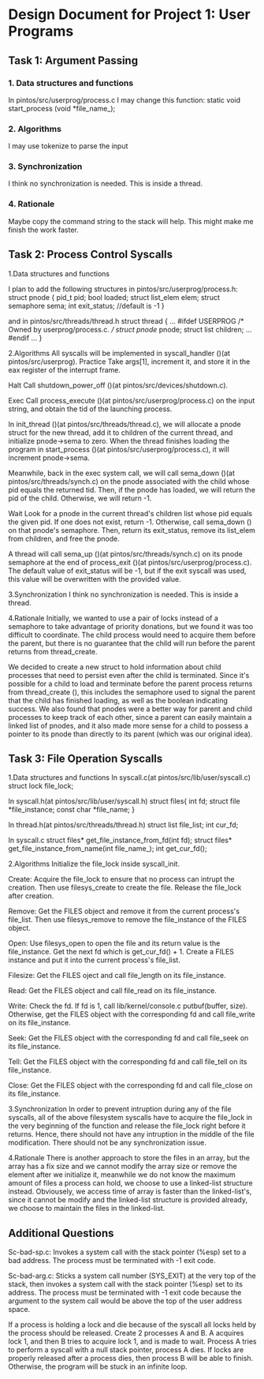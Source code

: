 # Design Document for Project 1: User Programs    
## Task 1: Argument Passing
### 1. Data structures and functions

In pintos/src/userprog/process.c
I may change this function:
static void start_process (void *file_name_);

### 2. Algorithms
I may use tokenize to parse the input

### 3. Synchronization
I think no synchronization is needed. This is inside a thread.

### 4. Rationale
Maybe copy the command string to the stack will help. This might make me finish the work faster.

## Task 2: Process Control Syscalls
1.Data structures and functions

I plan to add the following structures in pintos/src/userprog/process.h:
struct pnode {
  pid_t pid;
  bool loaded;
  struct list_elem elem;
  struct semaphore sema;
  int exit_status; //default is -1
}

and in pintos/src/threads/thread.h
struct thread {
  ...
#ifdef USERPROG
    /* Owned by userprog/process.c. */
    struct pnode* pnode;
    struct list children;
    ...
#endif
  ...
}

2.Algorithms
All syscalls will be implemented in syscall_handler ()(at pintos/src/userprog).
Practice
Take args[1], increment it, and store it in the eax register of the interrupt frame.

Halt
Call shutdown_power_off ()(at pintos/src/devices/shutdown.c).

Exec
Call process_execute ()(at pintos/src/userprog/process.c) on the input string, and obtain the tid of the launching process.

In init_thread ()(at pintos/src/threads/thread.c), we will allocate a pnode struct for the new thread, add it to children of the current thread, and initialize pnode->sema to zero. When the thread finishes loading the program in start_process ()(at pintos/src/userprog/process.c), it will increment pnode->sema.

Meanwhile, back in the exec system call, we will call sema_down ()(at pintos/src/threads/synch.c) on the pnode associated with the child whose pid equals the returned tid. Then, if the pnode has loaded, we will return the pid of the child. Otherwise, we will return -1.

Wait
Look for a pnode in the current thread's children list whose pid equals the given pid. If one does not exist, return -1. Otherwise, call sema_down () on that pnode's semaphore. Then, return its exit_status, remove its list_elem from children, and free the pnode.

A thread will call sema_up ()(at pintos/src/threads/synch.c) on its pnode semaphore at the end of process_exit ()(at pintos/src/userprog/process.c). The default value of exit_status will be -1, but if the exit syscall was used, this value will be overwritten with the provided value.

3.Synchronization
I think no synchronization is needed. This is inside a thread.

4.Rationale
Initially, we wanted to use a pair of locks instead of a semaphore to take advantage of priority donations, but we found it was too difficult to coordinate. The child process would need to acquire them before the parent, but there is no guarantee that the child will run before the parent returns from thread_create.

We decided to create a new struct to hold information about child processes that need to persist even after the child is terminated. Since it's possible for a child to load and terminate before the parent process returns from thread_create (), this includes the semaphore used to signal the parent that the child has finished loading, as well as the boolean indicating success. We also found that pnodes were a better way for parent and child processes to keep track of each other, since a parent can easily maintain a linked list of pnodes, and it also made more sense for a child to possess a pointer to its pnode than directly to its parent (which was our original idea).

## Task 3: File Operation Syscalls
1.Data structures and functions
In syscall.c(at pintos/src/lib/user/syscall.c)
struct lock file_lock; 

In syscall.h(at pintos/src/lib/user/syscall.h)
struct files{
	int fd;
	struct file *file_instance;
	const char *file_name;
}

In thread.h(at pintos/src/threads/thread.h)
struct list file_list; 
int cur_fd; 

In syscall.c
struct files* get_file_instance_from_fd(int fd); 
struct files* get_file_instance_from_name(int file_name_); 
int get_cur_fd();

2.Algorithms
Initialize the file_lock inside syscall_init.

Create: Acquire the file_lock to ensure that no process can intrupt the creation. Then use filesys_create to create the file. Release the file_lock after creation.

Remove: Get the FILES object and remove it from the current process's file_list. Then use filesys_remove to remove the file_instance of the FILES object.

Open: Use filesys_open to open the file and its return value is the file_instance. Get the next fd which is get_cur_fd() + 1. Create a FILES instance and put it into the current process's file_list.

Filesize: Get the FILES oject and call file_length on its file_instance.

Read: Get the FILES object and call file_read on its file_instance.

Write: Check the fd. If fd is 1, call lib/kernel/console.c putbuf(buffer, size). Otherwise, get the FILES object with the corresponding fd and call file_write on its file_instance.

Seek: Get the FILES object with the corresponding fd and call file_seek on its file_instance.

Tell: Get the FILES object with the corresponding fd and call file_tell on its file_instance.

Close: Get the FILES object with the corresponding fd and call file_close on its file_instance.

3.Synchronization
In order to prevent intruption during any of the file syscalls, all of the above filesystem syscalls have to acquire the file_lock in the very beginning of the function and release the file_lock right before it returns. Hence, there should not have any intruption in the middle of the file modification. There should not be any synchronization issue.

4.Rationale
There is another approach to store the files in an array, but the array has a fix size and we cannot modify the array size or remove the element after we initialize it, meanwhile we do not know the maximum amount of files a process can hold, we choose to use a linked-list structure instead. Obviousely, we access time of array is faster than the linked-list's, since it cannot be modify and the linked-list structure is provided already, we choose to maintain the files in the linked-list.

## Additional Questions  
Sc-bad-sp.c: Invokes a system call with the stack pointer (%esp) set to a bad address. The process must be terminated with -1 exit code.

Sc-bad-arg.c: Sticks a system call number (SYS_EXIT) at the very top of the stack, then invokes a system call with the stack pointer (%esp) set to its address. The process must be terminated with -1 exit code because the argument to the system call would be above the top of the user address space.

If a process is holding a lock and die because of the syscall all locks held by the process should be released. Create 2 processes A and B. A acquires lock 1, and then B tries to acquire lock 1, and is made to wait. Process A tries to perform a syscall with a null stack pointer, process A dies. If locks are properly released after a process dies, then process B will be able to finish. Otherwise, the program will be stuck in an infinite loop.
